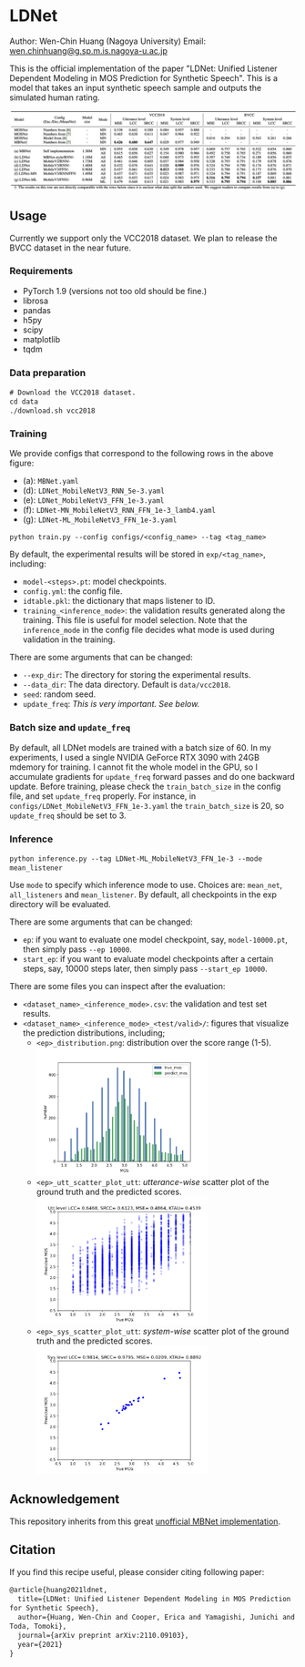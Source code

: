 # LDNet

Author: Wen-Chin Huang (Nagoya University)
Email: wen.chinhuang@g.sp.m.is.nagoya-u.ac.jp

This is the official implementation of the paper "LDNet: Unified Listener Dependent Modeling in MOS Prediction for Synthetic Speech". This is a model that takes an input synthetic speech sample and outputs the simulated human rating.

![Results](./imgs/results.png)

## Usage

Currently we support only the VCC2018 dataset. We plan to release the BVCC dataset in the near future.

### Requirements

- PyTorch 1.9 (versions not too old should be fine.)
- librosa
- pandas
- h5py
- scipy
- matplotlib
- tqdm

### Data preparation

```
# Download the VCC2018 dataset.
cd data
./download.sh vcc2018
```

### Training

We provide configs that correspond to the following rows in the above figure:

- (a): `MBNet.yaml`
- (d): `LDNet_MobileNetV3_RNN_5e-3.yaml`
- (e): `LDNet_MobileNetV3_FFN_1e-3.yaml`
- (f): `LDNet-MN_MobileNetV3_RNN_FFN_1e-3_lamb4.yaml`
- (g): `LDNet-ML_MobileNetV3_FFN_1e-3.yaml`

```
python train.py --config configs/<config_name> --tag <tag_name>
```

By default, the experimental results will be stored in `exp/<tag_name>`, including:

- `model-<steps>.pt`: model checkpoints.
- `config.yml`: the config file.
- `idtable.pkl`: the dictionary that maps listener to ID.
- `training_<inference_mode>`: the validation results generated along the training. This file is useful for model selection. Note that the `inference_mode` in the config file decides what mode is used during validation in the training.

There are some arguments that can be changed:

- `--exp_dir`: The directory for storing the experimental results.
- `--data_dir`: The data directory. Default is `data/vcc2018`.
- `seed`: random seed.
- `update_freq`: *This is very important. See below.* 

### Batch size and `update_freq`

By default, all LDNet models are trained with a batch size of 60. In my experiments, I used a single NVIDIA GeForce RTX 3090 with 24GB mdemory for training. I cannot fit the whole model in the GPU, so I accumulate gradients for `update_freq` forward passes and do one backward update. Before training, please check the `train_batch_size` in the config file, and set `update_freq` properly. For instance, in `configs/LDNet_MobileNetV3_FFN_1e-3.yaml` the `train_batch_size` is 20, so `update_freq` should be set to 3.

### Inference

```
python inference.py --tag LDNet-ML_MobileNetV3_FFN_1e-3 --mode mean_listener
```

Use `mode` to specify which inference mode to use. Choices are: `mean_net`, `all_listeners` and `mean_listener`. By default, all checkpoints in the exp directory will be evaluated.

There are some arguments that can be changed:

- `ep`: if you want to evaluate one model checkpoint, say, `model-10000.pt`, then simply pass `--ep 10000`.
- `start_ep`: if you want to evaluate model checkpoints after a certain steps, say, 10000 steps later, then simply pass `--start_ep 10000`.

There are some files you can inspect after the evaluation:

- `<dataset_name>_<inference_mode>.csv`: the validation and test set results.
- `<dataset_name>_<inference_mode>_<test/valid>/`: figures that visualize the prediction distributions, including;
    - `<ep>_distribution.png`: distribution over the score range (1-5).  
        <img src="imgs/60000_distribution.png" width="300"/>
    - `<ep>_utt_scatter_plot_utt`: _utterance-wise_ scatter plot of the ground truth and the predicted scores.  
        <img src="imgs/60000_utt_scatter_plot_utt.png" width="300"/>
    - `<ep>_sys_scatter_plot_utt`: _system-wise_ scatter plot of the ground truth and the predicted scores.  
        <img src="imgs/60000_sys_scatter_plot_utt.png" width="300"/>

## Acknowledgement

This repository inherits from this great [unofficial MBNet implementation](https://github.com/sky1456723/Pytorch-MBNet).


## Citation

If you find this recipe useful, please consider citing following paper:
```
@article{huang2021ldnet,
  title={LDNet: Unified Listener Dependent Modeling in MOS Prediction for Synthetic Speech},
  author={Huang, Wen-Chin and Cooper, Erica and Yamagishi, Junichi and Toda, Tomoki},
  journal={arXiv preprint arXiv:2110.09103},
  year={2021}
}
```
